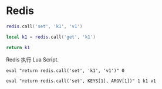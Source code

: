 # Redis

```lua
redis.call('set', 'k1', 'v1')

local k1 = redis.call('get', 'k1')

return k1
```

Redis 执行 Lua Script.

```
eval "return redis.call('set', 'k1', 'v1')" 0

eval "return redis.call('set', KEYS[1], ARGV[1])" 1 k1 v1
```